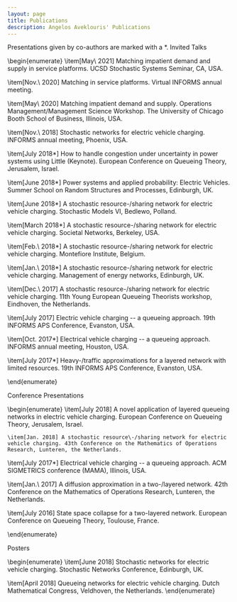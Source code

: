 ```yaml
---
layout: page
title: Publications
description: Angelos Aveklouris' Publications
---
```




Presentations given by co-authors are marked with a *.
Invited Talks

\begin{enumerate}
  \item[May\ 2021]	 Matching impatient demand and supply in service platforms. UCSD Stochastic Systems Seminar, CA, USA.

  \item[Nov.\ 2020]	 Matching in service platforms. Virtual INFORMS annual meeting.

   \item[May\ 2020] Matching impatient demand and supply. Operations Management/Management Science Workshop. The University of Chicago Booth School of Business, Illinois, USA.

  \item[Nov.\ 2018]	Stochastic networks for electric vehicle charging. INFORMS annual meeting, Phoenix, USA.

  \item[July 2018*] How to handle congestion under uncertainty in power systems using Little (Keynote). European Conference on Queueing Theory, Jerusalem, Israel.

  \item[June 2018*] Power systems and applied probability: Electric Vehicles. Summer School on Random Structures and Processes, Edinburgh, UK.

  \item[June 2018*] A stochastic resource\-/sharing network for electric vehicle charging. Stochastic Models VI, Bedlewo, Polland.

  \item[March 2018*] A stochastic resource\-/sharing network for electric vehicle charging. Societal Networks, Berkeley, USA.

  \item[Feb.\ 2018*] A stochastic resource\-/sharing network for electric vehicle charging. Montefiore Institute, Belgium.

  \item[Jan.\ 2018*] A stochastic resource\-/sharing network for electric vehicle charging. Management of energy networks, Edinburgh, UK.

  \item[Dec.\ 2017]	A stochastic resource\-/sharing network for electric vehicle charging. 11th Young European Queueing Theorists workshop, Eindhoven, the Netherlands.

  \item[July 2017]  Electric vehicle charging -- a queueing approach. 19th INFORMS APS Conference, Evanston, USA.

  \item[Oct. 2017*] Electrical vehicle charging -- a queueing approach. INFORMS annual meeting, Houston, USA.

  \item[July 2017*]  Heavy\-/traffic approximations for a layered network with limited resources. 19th INFORMS APS Conference, Evanston, USA.

\end{enumerate}

Conference Presentations

\begin{enumerate}
	\item[July 2018] A novel application of layered queueing networks in electric vehicle charging. European Conference on Queueing Theory, Jerusalem, Israel.

	\item[Jan. 2018] A stochastic resource\-/sharing network for electric vehicle charging. 43th Conference on the Mathematics of Operations Research, Lunteren, the Netherlands.

  \item[July 2017*]	Electrical vehicle charging -- a queueing approach. ACM SIGMETRICS conference (MAMA), Illinois, USA.

  \item[Jan.\ 2017]	A diffusion approximation in a two\-/layered network. 42th Conference on the Mathematics of Operations Research, Lunteren, the Netherlands.

  \item[July 2016]	State space collapse for a two-layered network. European Conference on Queueing Theory, Toulouse, France.

\end{enumerate}

Posters

\begin{enumerate}
   \item[June 2018] Stochastic networks for electric vehicle charging. Stochastic Networks Conference, Edinburgh, UK.
   
   \item[April 2018]	Queueing networks for electric vehicle charging. Dutch Mathematical Congress, Veldhoven, the Netherlands.
\end{enumerate}

<!-- Note: this is how to write a comment in HTML. Everything in here won't show up on your webpage.-->

<!--
To increase the size of the title, use fewer # in front of the paper title.
To decrease the size of the title, use more #. 
To remove the italics, remove the * before and after the description
To remove the underline from the title, remove the <u> tags (<u> and </u>)
-->
